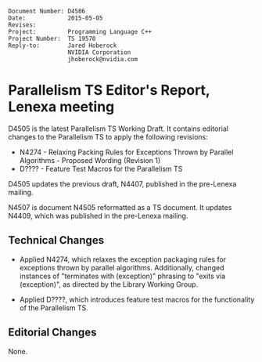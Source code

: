     Document Number: D4506
    Date:            2015-05-05
    Revises:
    Project:         Programming Language C++
    Project Number:  TS 19570
    Reply-to:        Jared Hoberock
                     NVIDIA Corporation
                     jhoberock@nvidia.com

# Parallelism TS Editor's Report, Lenexa meeting 

D4505 is the latest Parallelism TS Working Draft. It contains editorial changes to the Parallelism TS to apply the following revisions:

  * N4274 - Relaxing Packing Rules for Exceptions Thrown by Parallel Algorithms - Proposed Wording (Revision 1)
  * D???? - Feature Test Macros for the Parallelism TS

D4505 updates the previous draft, N4407, published in the pre-Lenexa mailing.

N4507 is document N4505 reformatted as a TS document. It updates N4409, which was published in the pre-Lenexa mailing.

## Technical Changes

* Applied N4274, which relaxes the exception packaging rules for exceptions thrown by parallel algorithms. Additionally, changed instances of "terminates with (exception)" phrasing to "exits via (exception)", as directed by the Library Working Group.

* Applied D????, which introduces feature test macros for the functionality of the Parallelism TS. 

## Editorial Changes

None.

